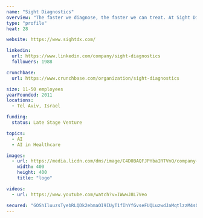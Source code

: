 ```yaml
---
name: "Sight Diagnostics"
overview: "The faster we diagnose, the faster we can treat. At Sight Diagnostics, we aim to improve health through faster and pain-free diagnostic testing."
type: "profile"
heat: 28

website: https://www.sightdx.com/

linkedin:
  url: https://www.linkedin.com/company/sight-diagnostics
  followers: 1988

crunchbase:
  url: https://www.crunchbase.com/organization/sight-diagnostics

size: 11-50 employees
yearFounded: 2011
locations:
  - Tel Aviv, Israel

funding:
  status: Late Stage Venture

topics:
  - AI
  - AI in Healthcare

images:
  - url: https://media.licdn.com/dms/image/C4D0BAQFJPHbaIRTVnQ/company-logo_400_400/0?e=1582761600&v=beta&t=AbBi_W99qgui6BTznP3X7X2s5pKoTR6WpCeZQV3x7Go
    width: 400
    height: 400
    title: "logo"

videos:
  - url: https://www.youtube.com/watch?v=IWwwJ8L7Veo

secured: "GOShIluuzsTyebRLQDk2ebmaOI9IUyT1fIhYfGvseFUQLuzwdJaMqtlzzM4sQwGBbJEtOjpFYpfAQv+iDlKHA/7wxIG7ZU4iN435+W8NyZfTJcDAwn6IKJfBzI1CGRo+HCYGHNjogZ3+Rp6CuGfSwQxbjS4zqSKiXt0ImJNF78krcSYz3tC6pJ5WOuLxoogc4nnlvRhomjKbtIN4zs/C5zXQVtcS0CdVmYJjzDqZyYbdyzBKUBelW8SdSbnzdoAjLD9V95jTMxDK17Nc0GdYYSVf0jQ8k4edtlbE4i6O8a7r2FuaKrsznHkLszQMnEFk;l1syD0d4xfbuT4ZFOeSbtw=="
---
```


